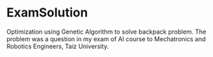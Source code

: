 # ExamSolution
Optimization using Genetic Algorithm to solve backpack problem. The problem was a question in my exam of AI course to Mechatronics and Robotics Engineers, Taiz University.
